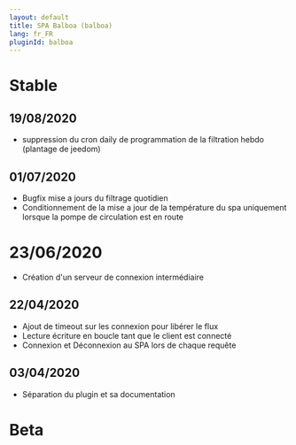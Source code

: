 ```yaml
---
layout: default
title: SPA Balboa (balboa)
lang: fr_FR
pluginId: balboa
---
```


# Stable
## 19/08/2020
* suppression du cron daily de programmation de la filtration hebdo (plantage de jeedom) 

## 01/07/2020
* Bugfix mise a jours du filtrage quotidien
* Conditionnement de la mise a jour de la température du spa uniquement lorsque la pompe de circulation est en route

# 23/06/2020
* Création d'un serveur de connexion intermédiaire

## 22/04/2020
* Ajout de timeout sur les connexion pour libérer le flux
* Lecture écriture en boucle tant que le client est connecté
* Connexion et Déconnexion au SPA lors de chaque requête

## 03/04/2020
* Séparation du plugin et sa documentation

# Beta
